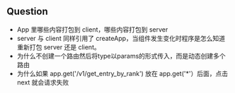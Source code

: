 ## Question
- App 里哪些内容打包到 client，哪些内容打包到 server
- server 与 client 同样引用了 createApp，当组件发生变化时程序是怎么知道重新打包 server 还是 client。
- 为什么不创建一个路由然后将type以params的形式传入，而是动态创建多个路由
- 为什么如果 app.get('/v1/get_entry_by_rank') 放在 app.get('*'）后面，点击 next 就会请求失败 

